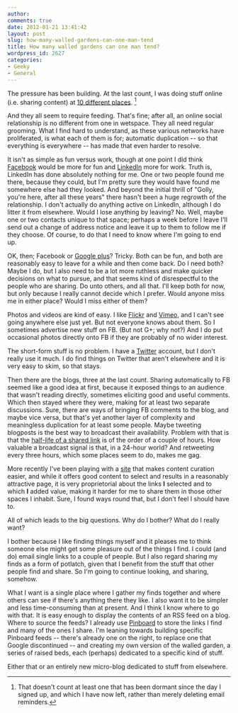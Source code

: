```yaml
---
author:
comments: true
date: 2012-01-21 13:41:42
layout: post
slug: how-many-walled-gardens-can-one-man-tend
title: How many walled gardens can one man tend?
wordpress_id: 2627
categories:
- Geeky
- General
---
```


The pressure has been building. At the last count, I was doing stuff online (i.e. sharing content) at [10 different places](http://about.me/Jeremy_Cherfas). [^fn1]
[^fn1]: That doesn't count at least one that has been dormant since the day I signed up, and which I have now left, rather than merely deleting email reminders. 

 And they all seem to require feeding. That's fine; after all, an online social relationship is no different from one in wetspace. They all need regular grooming. What I find hard to understand, as these various networks have proliferated, is what each of them is for; automatic duplication -- so that everything is everywhere -- has made that even harder to resolve.

It isn't as simple as fun versus work, though at one point I did think [Facebook](http://facebook.com/jeremy.cherfas) would be more for fun and [LinkedIn](http://www.linkedin.com/profile/view?id=4685720&trk=tab_pro) more for work. Truth is, LinkedIn has done absolutely nothing for me. One or two people found me there, because they could, but I'm pretty sure they would have found me somewhere else had they looked. And beyond the initial thrill of "Golly, you're here, after all these years" there hasn't been a huge regrowth of the relationship. I don't actually do anything active on LinkedIn, although I do litter it from elsewhere. Would I lose anything by leaving? No. Well, maybe one or two contacts unique to that space; perhaps a week before I leave I'll send out a change of address notice and leave it up to them to follow me if they choose. Of course, to do that I need to know where I'm going to end up. 

OK, then; Facebook or [Google plus](https://plus.google.com/117370192660207004661/)? Tricky. Both can be fun, and both are reasonably easy to leave for a while and then come back. Do I need both? Maybe I do, but I also need to be a lot more ruthless and make quicker decisions on what to pursue, and that seems kind of disrespectful to the people who are sharing. Do unto others, and all that. I'll keep both for now, but only because I really cannot decide which I prefer. Would anyone miss me in either place? Would I miss either of them?

Photos and videos are kind of easy. I like [Flickr](http://www.flickr.com/photos/jcherfas/) and [Vimeo](http://www.flickr.com/photos/jcherfas/), and I can't see going anywhere else just yet. But not everyone knows about them. So I sometimes advertise new stuff on FB. (But not G+; why not?) And I do put occasional photos directly onto FB if they are probably of no wider interest.

The short-form stuff is no problem. I have a [Twitter](http://twitter.com/NIVavilov) account, but I don't really use it much. I do find things on Twitter that aren't elsewhere and it is very easy to skim, so that stays. 

Then there are the blogs, three at the last count. Sharing automatically to FB seemed like a good idea at first, because it exposed things to an audience that wasn't reading directly, sometimes eliciting good and useful comments. Which then stayed where they were, making for at least two separate discussions. Sure, there are ways of bringing FB comments to the blog, and maybe vice versa, but that's yet another layer of complexity and meaningless duplication for at least some people. Maybe tweeting blogposts is the best way to broadcast their availability. Problem with that is that the [half-life of a shared link](http://blog.bitly.com/post/9887686919/you-just-shared-a-link-how-long-will-people-pay) is of the order of a couple of hours. How valuable a broadcast signal is that, in a 24-hour world? And retweeting every three hours, which some places seem to do, makes me gag.

More recently I've been playing with a [site](http://www.scoop.it/u/jeremy-cherfas) that makes content curation easier, and while it offers good content to select and results in a reasonably attractive page, it is very proprietorial about the links **I** selected and to which **I** added value, making it harder for me to share them in those other spaces I inhabit. Sure, I found ways round that, but I don't feel I should have to.

All of which leads to the big questions. Why do I bother? What do I really want?

I bother because I like finding things myself and it pleases me to think someone else might get some pleasure out of the things I find. I could (and do) email single links to a couple of people. But I also regard sharing my finds as a form of potlatch, given that I benefit from the stuff that other people find and share. So I'm going to continue looking, and sharing, somehow.

What I want is a single place where I gather my finds together and where others can see if there's anything there they like. I also want it to be simpler and less time-consuming than at present. And I think I know where to go with that. It is easy enough to display the contents of an RSS feed on a blog. Where to source the feeds? I already use [Pinboard](http://pinboard.in/u:JeremyCherfas/) to store the links I find and many of the ones I share. I'm leaning towards building specific Pinboard feeds -- there's already one on the right, to replace one that Google discontinued -- and creating my own version of the walled garden, a series of raised beds, each (perhaps) dedicated to a specific kind of stuff.

Either that or an entirely new micro-blog dedicated to stuff from elsewhere.
